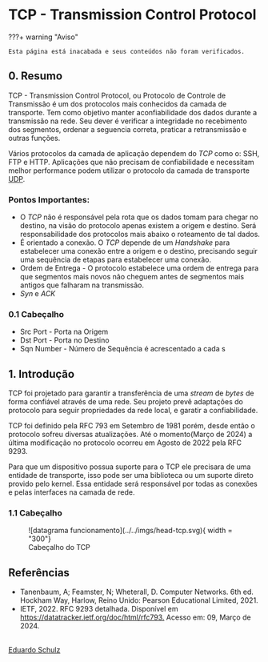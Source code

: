 # TCP - Transmission Control Protocol


???+ warning "Aviso"

    Esta página está inacabada e seus conteúdos não foram verificados. 

## 0. Resumo

TCP - Transmission Control Protocol, ou Protocolo de Controle de Transmissão é um dos protocolos mais conhecidos da camada de transporte. Tem como objetivo manter aconfiabilidade dos dados durante a transmissão na rede. Seu dever é verificar a integridade no recebimento dos segmentos, ordenar a seguencia correta, praticar a retransmissão e outras funções.

Vários protocolos da camada de aplicação dependem do *TCP* como o: SSH, FTP e HTTP. Aplicações que não precisam de confiabilidade e necessitam melhor performance podem utilizar o protocolo da camada de transporte [UDP](udp.md). 
<!---
Adicionar artigo sobre UDP.
--->

### Pontos Importantes:

+ O *TCP* não é responsável pela rota que os dados tomam para chegar no destino, na visão do protocolo apenas existem a origem e destino. Será responsabilidade dos protocolos mais abaixo o roteamento de tal dados.
+ É orientado a conexão. O *TCP* depende de um _Handshake_ para estabelecer uma conexão entre a origem e o destino, precisando seguir uma sequência de etapas para estabelecer uma conexão.
+ Ordem de Entrega - O protocolo estabelece uma ordem de entrega para que segmentos mais novos não cheguem antes de segmentos mais antigos que falharam na transmissão. 
+ *Syn* e *ACK*

### 0.1 Cabeçalho
<!---
Adicionar gráfico com Cabeçalho do segmento.
--->
+ Src Port - Porta na Origem
+ Dst Port - Porta no Destino
+ Sqn Number - Número de Sequência é acrescentado a cada s


<!---
finalizar cabeçalho
--->

## 1. Introdução

TCP foi projetado para garantir a transferência de uma _stream_ de _bytes_ de forma confiável através de uma rede.  Seu projeto prevê adaptações do protocolo para seguir propriedades da rede local, e garatir a confiabilidade.

TCP foi definido pela RFC 793 em Setembro de 1981 porém, desde então o protocolo sofreu diversas atualizações. Até o momento(Março de 2024) a última modificação no protocolo ocorreu em Agosto de 2022 pela RFC 9293.

Para que um dispositivo possua suporte para o TCP ele precisara de uma entidade de transporte, isso pode ser uma biblioteca ou um suporte direto provido pelo kernel. Essa entidade será responsável por todas as conexões e pelas interfaces na camada de rede. <!--- Reescrever ultima frase --->

### 1.1 Cabeçalho

<figure markdown="span">
 ![datagrama funcionamento](../../imgs/head-tcp.svg){ width = "300"}
   <figcaption>Cabeçalho do TCP</figcaption>
</figure>

## Referências
* Tanenbaum, A; Feamster, N; Wheterall, D. Computer Networks. 6th ed. Hockham Way, Harlow, Reino Unido: Pearson Educational Limited, 2021.
* IETF, 2022. RFC 9293 detalhada. Disponível em <https://datatracker.ietf.org/doc/html/rfc793.> Acesso em: 09, Março de 2024.

<br>
<span class='git-page-authors'>
<a href='https://github.com/eduardoschulz'>Eduardo Schulz</a>
</span> 
